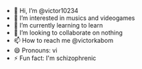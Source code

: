 - 👋 Hi, I’m @victor10234
- 👀 I’m interested in musics and videogames
- 🌱 I’m currently learning to learn
- 💞️ I’m looking to collaborate on nothing
- 📫 How to reach me @victorkabom
- 😄 Pronouns: vi
- ⚡ Fun fact: I'm schizophrenic


<!---
victor10234/victor10234 is a ✨ special ✨ repository because its `README.md` (this file) appears on your GitHub profile.
You can click the Preview link to take a look at your changes.
--->
